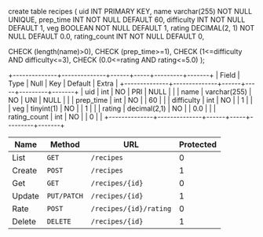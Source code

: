create table recipes (
  uid INT PRIMARY KEY,
  name varchar(255) NOT NULL UNIQUE,
  prep_time INT NOT NULL DEFAULT 60,
  difficulty INT NOT NULL DEFAULT 1,
  veg BOOLEAN NOT NULL DEFAULT 1,
  rating DECIMAL(2, 1) NOT NULL DEFAULT 0.0,
  rating_count INT NOT NULL DEFAULT 0,

  CHECK (length(name)>0),
  CHECK (prep_time>=1),
  CHECK (1<=difficulty AND difficulty<=3),
  CHECK (0.0<=rating AND rating<=5.0)
);

+--------------+--------------+------+-----+---------+-------+
| Field        | Type         | Null | Key | Default | Extra |
+--------------+--------------+------+-----+---------+-------+
| uid          | int          | NO   | PRI | NULL    |       |
| name         | varchar(255) | NO   | UNI | NULL    |       |
| prep_time    | int          | NO   |     | 60      |       |
| difficulty   | int          | NO   |     | 1       |       |
| veg          | tinyint(1)   | NO   |     | 1       |       |
| rating       | decimal(2,1) | NO   |     | 0.0     |       |
| rating_count | int          | NO   |     | 0       |       |
+--------------+--------------+------+-----+---------+-------+

| Name   | Method      | URL                    | Protected |
| ---    | ---         | ---                    | ---       |
| List   | `GET`       | `/recipes`             | 0         |
| Create | `POST`      | `/recipes`             | 1         |
| Get    | `GET`       | `/recipes/{id}`        | 0         |
| Update | `PUT/PATCH` | `/recipes/{id}`        | 1         |
| Rate   | `POST`      | `/recipes/{id}/rating` | 0         |
| Delete | `DELETE`    | `/recipes/{id}`        | 1         |